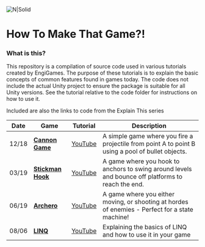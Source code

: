 ![N|Solid](https://www.engigames.ca/wp-content/uploads/2018/07/cropped-PNG-2-3-1200x214.png)


# __How To Make That Game?!__



### What is this?
This repository is a compilation of source code used in various tutorials created by EngiGames. The purpose of these tutorials is to explain the basic concepts of common features found in games today. The code does not include the actual Unity project to ensure the package is suitable for all Unity versions. See the tutorial relative to the code folder for instructions on how to use it. 

Included are also the links to code from the Explain This series



| Date | Game | Tutorial | Description |
| ----- | ----- | ------ | ----------- |
| 12/18 | [__Cannon Game__](https://bitbucket.org/EngiGamesBitbucket/howtomakethatgame/src/master/FireBalls3D%20Example/) | [YouTube](https://www.youtube.com/watch?v=KGkQLHZC4bI) | A simple game where you fire a projectile from point A to point B using a pool of bullet objects.
| 03/19 | [__Stickman Hook__](https://bitbucket.org/EngiGamesBitbucket/howtomakethatgame/src/master/Stickman%20Example/) | [YouTube](https://www.youtube.com/watch?v=1DF_Qm-Feyk) | A game where you hook to anchors to swing around levels and bounce off platforms to reach the end.
| 06/19 | [__Archero__](https://bitbucket.org/EngiGamesBitbucket/howtomakethatgame/src/master/Archero%20Example/) | [YouTube](https://www.youtube.com/watch?v=7jzC4a9Nzes) | A game where you either moving, or shooting at hordes of enemies - Perfect for a state machine!
| 08/06 | [__LINQ__](https://bitbucket.org/EngiGamesBitbucket/howtomakethatgame/src/master/LINQ%20Examples/) | [YouTube](https://www.youtube.com/watch?v=j3MXvfORGyU) | Explaining the basics of LINQ and how to use it in your game

